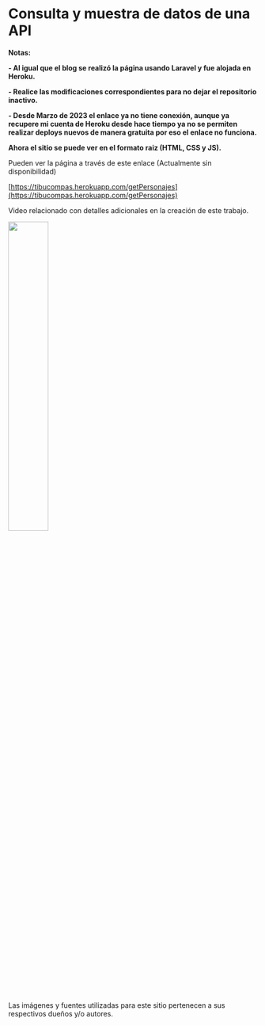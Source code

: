 # Consulta y muestra de datos de una API

<!----Notas---->
**Notas:**

**- Al igual que el blog se realizó la página usando Laravel y fue alojada en Heroku.**

**- Realice las modificaciones correspondientes para no dejar el repositorio inactivo.**

**- Desde Marzo de 2023 el enlace ya no tiene conexión, aunque ya recupere mi cuenta de Heroku desde hace tiempo ya no se permiten realizar deploys nuevos de manera gratuita por eso el enlace no funciona.**

**Ahora el sitio se puede ver en el formato raiz (HTML, CSS y JS).**
<!----Separador de las notas---->

<!----Separador---->
Pueden ver la página a través de este enlace (Actualmente sin disponibilidad)

[https://tibucompas.herokuapp.com/getPersonajes](https://tibucompas.herokuapp.com/getPersonajes)

Video relacionado con detalles adicionales en la creación de este trabajo.

[<img src="https://i.ytimg.com/vi/Gn8XFnScJ3U/maxresdefault.jpg" width="40%">](https://www.youtube.com/watch?v=Gn8XFnScJ3U)

Las imágenes y fuentes utilizadas para este sitio pertenecen a sus respectivos dueños y/o autores.
<!----Fin del separador---->
